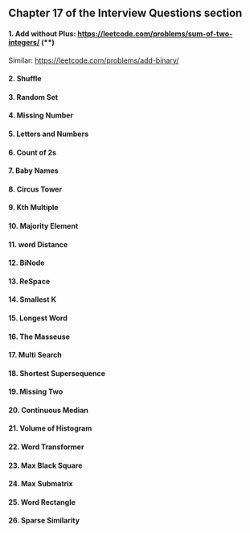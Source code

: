 ## Chapter 17 of the Interview Questions section

#### 1. Add without Plus: https://leetcode.com/problems/sum-of-two-integers/ (**)

  Similar: https://leetcode.com/problems/add-binary/

#### 2. Shuffle

#### 3. Random Set

#### 4. Missing Number

#### 5. Letters and Numbers

#### 6. Count of 2s

#### 7. Baby Names

#### 8. Circus Tower

#### 9. Kth Multiple

#### 10. Majority Element

#### 11. word Distance

#### 12. BiNode

#### 13. ReSpace

#### 14. Smallest K

#### 15. Longest Word

#### 16. The Masseuse

#### 17. Multi Search

#### 18. Shortest Supersequence

#### 19. Missing Two

#### 20. Continuous Median

#### 21. Volume of Histogram

#### 22. Word Transformer

#### 23. Max Black Square

#### 24. Max Submatrix

#### 25. Word Rectangle

#### 26. Sparse Similarity

